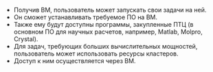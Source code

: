 * Получив ВМ, пользователь может запускать свои задачи на ней.
* Он сможет устанавливать требуемое ПО на ВМ.
* Также ему будут доступны программы, закупленные ПТЦ (в основном ПО для научных расчетов, например, Matlab, Molpro, Crystal).
* Для задач, требующих больших вычислительных мощностей, пользователь может использовать ресурсы кластеров.
* Доступ к ним осуществляется через ВМ.
